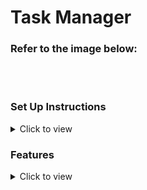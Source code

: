 # Task Manager

### Refer to the image below:

<br>
<div style="text-align: center;">
  
</div>
<br/>


### Set Up Instructions

<details>
<summary>Click to view</summary>

- Download dependencies by running `npm install`
- Start up the app using `npm start`
</details>

### Features

<details>
<summary>Click to view</summary>

#### Add Tasks: 
- Add new tasks with a title, description, due date, priority (Low, Medium, High), and status (Upcoming, Overdue, Completed).
#### Edit Tasks:
- Modify existing tasks by clicking the ellipsis menu and selecting "Edit".
#### Delete Tasks:
- Delete existing tasks by clicking the ellipsis menu and selecting "Delete".

</details>

